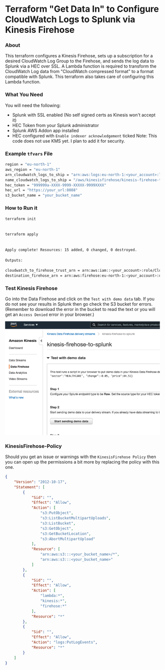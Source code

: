 # Terraform "Get Data In" to Configure CloudWatch Logs to Splunk via Kinesis Firehose
  
### About
This terraform configures a Kinesis Firehose, sets up a subscription for a desired CloudWatch Log Group to the Firehose, and sends the log data to Splunk via a HEC over SSL.  A Lambda function is required to transform the CloudWatch Log data from "CloudWatch compressed format" to a format compatible with Splunk.  This terraform also takes care of configuring this Lambda function.
  
### What You Need
You will need the following:
- Splunk with SSL enabled (No self signed certs as Kinesis won't accept it)
- HEC Token from your Splunk administrator
- Splunk AWS Addon app installed
- HEC configured with `Enable indexer acknowledgement` ticked
Note: This code does not use KMS yet.  I plan to add it for security.
  
### Example `tfvars` File
```bash
region = "eu-north-1"
aws_region = "eu-north-1"
arn_cloudwatch_logs_to_ship = "arn:aws:logs:eu-north-1:<your_account>:log-group:/aws/kinesisfirehose/kinesis-firehose-to-splunk:*"  
name_cloudwatch_logs_to_ship = "/aws/kinesisfirehose/kinesis-firehose-to-splunk"
hec_token = "999999a-XXXX-9999-XXXXX-9999XXXX"
hec_url = "https://your_url:8088"
s3_bucket_name = "your_bucket_name"
```
  
### How to Run it
```bash
terraform init


terraform apply


Apply complete! Resources: 15 added, 0 changed, 0 destroyed.

Outputs:

cloudwatch_to_firehose_trust_arn = arn:aws:iam::<your_account>:role/CloudWatchToSplunkFirehoseTrust
destination_firehose_arn = arn:aws:firehose:eu-north-1:<your_account>:deliverystream/kinesis-firehose-to-splunk
```
  
### Test Kinesis Firehose
Go into the Data Firehose and click on the `Test with demo data` tab.  If you do not see your results in Splunk then go check the S3 bucket for errors.  (Remember to download the error in the bucket to read the text or you will get an `Access Denied` error in your browser.)
  
![Kinesis](/images/kinesis.png)
  
### KinesisFirehose-Policy
Should you get an issue or warnings with the `KinesisFirehose Policy` then you can open up the permissions a bit more by replacing the policy with this one.
```json
{
    "Version": "2012-10-17",
    "Statement": [
        {
            "Sid": "",
            "Effect": "Allow",
            "Action": [
                "s3:PutObject",
                "s3:ListBucketMultipartUploads",
                "s3:ListBucket",
                "s3:GetObject",
                "s3:GetBucketLocation",
                "s3:AbortMultipartUpload"
            ],
            "Resource": [
                "arn:aws:s3:::<your_bucket_name>/*",
                "arn:aws:s3:::<your_bucket_name>"
            ]
        },
        {
            "Sid": "",
            "Effect": "Allow",
            "Action": [
                "lambda:*",
                "kinesis:*",
                "firehose:*"
            ],
            "Resource": "*"
        },
        {
            "Sid": "",
            "Effect": "Allow",
            "Action": "logs:PutLogEvents",
            "Resource": "*"
        }
    ]
}
```